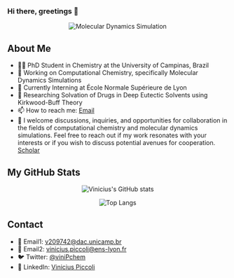 ### Hi there, greetings 👋

<div align="center">
  
![Molecular Dynamics Simulation](md_simulation.gif)

</div>

## About Me

- 👨‍🎓 PhD Student in Chemistry at the University of Campinas, Brazil
- 🔬 Working on Computational Chemistry, specifically Molecular Dynamics Simulations
- 📍 Currently Interning at École Normale Supérieure de Lyon
- 💼 Researching Solvation of Drugs in Deep Eutectic Solvents using Kirkwood-Buff Theory
- 📫 How to reach me: [Email](mailto:viniciuspiccoli45@gmail.com)
- 💬 I welcome discussions, inquiries, and opportunities for collaboration in the fields of computational chemistry and molecular dynamics simulations. Feel free to reach out if my work resonates with your interests or if you wish to discuss potential avenues for cooperation. [Scholar](https://scholar.google.com/citations?user=nkRx62EAAAAJ&hl=pt-BR)

## My GitHub Stats

<div align="center">
  
![Vinicius's GitHub stats](https://github-readme-stats.vercel.app/api?username=viniciuspiccoli&show_icons=true&theme=transparent)

![Top Langs](https://github-readme-stats.vercel.app/api/top-langs/?username=viniciuspiccoli&layout=compact&theme=transparent)

</div>

## Contact

- 📧 Email1: [v209742@dac.unicamp.br](v209742@dac.unicamp.br)
- 📧 Email2: [vinicius.piccoli@ens-lyon.fr](vinicius.piccoli@ens-lyon.fr)
- 🐦 Twitter: [@viniPchem](https://twitter.com/viniPchem)
- 💼 LinkedIn: [Vinicius Piccoli](https://linkedin.com/in/yourprofile)

